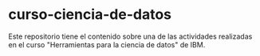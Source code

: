 # curso-ciencia-de-datos
Este repositorio tiene el contenido sobre una de las actividades realizadas en el curso "Herramientas para la ciencia de datos" de IBM.

